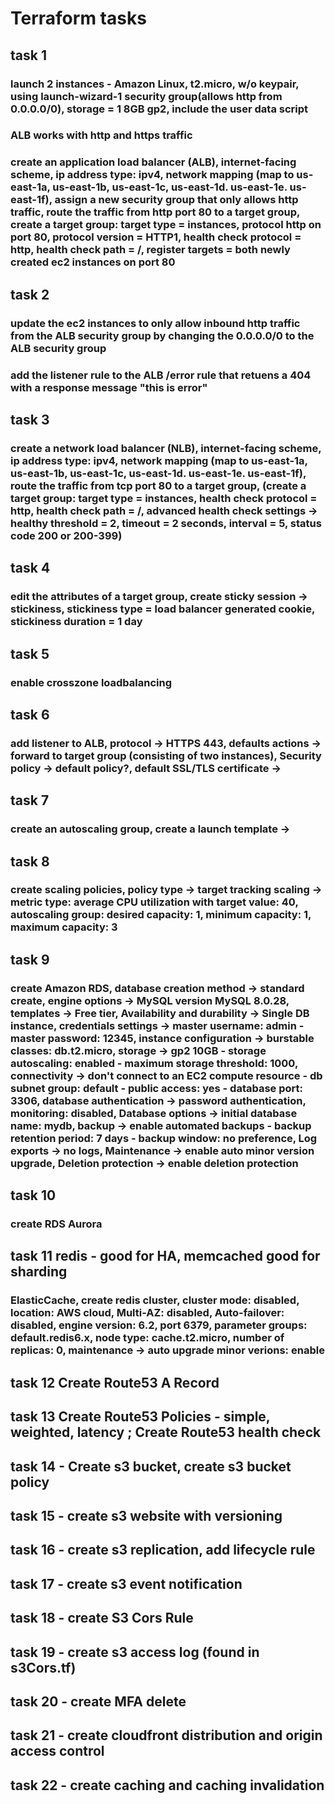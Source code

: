 # Terraform tasks 
## task 1
### launch 2 instances - Amazon Linux, t2.micro, w/o keypair, using launch-wizard-1 security group(allows http from 0.0.0.0/0), storage = 1 8GB gp2, include the user data script
<!-- variable "user_data" {
  description = "The user data to provide when launching the instance. Do not pass gzip-compressed data via this argument; see user_data_base64 instead."
  type        = string
  default     = <<-EOT
 #!/bin/bash
# Use this for your user data (script from top to bottom)
# install httpd (Linux 2 version)
yum update -y
yum install -y httpd
systemctl start httpd
systemctl enable httpd
echo "<h1>Hello world from $(hostname -f) </h1>" > /var/www/html/index.html
EOT
} -->

### ALB works with http and https traffic
### create an application load balancer (ALB), internet-facing scheme, ip address type: ipv4, network mapping (map to us-east-1a, us-east-1b, us-east-1c, us-east-1d. us-east-1e. us-east-1f), assign a new security group that only allows http traffic, route the traffic from http port 80 to a target group, create a target group: target type = instances, protocol http on port 80, protocol version = HTTP1, health check protocol = http, health check path = /, register targets = both newly created ec2 instances on port 80

## task 2
### update the ec2 instances to only allow inbound http traffic from the ALB security group by changing the 0.0.0.0/0 to the ALB security group
### add the listener rule to the ALB /error rule that retuens a 404 with a response message "this is error"

## task 3
### create a network load balancer (NLB), internet-facing scheme, ip address type: ipv4, network mapping (map to us-east-1a, us-east-1b, us-east-1c, us-east-1d. us-east-1e. us-east-1f), route the traffic from tcp port 80 to a target group, (create a target group: target type = instances, health check protocol = http, health check path = /, advanced health check settings -> healthy threshold = 2, timeout = 2 seconds, interval = 5, status code 200 or 200-399)

## task 4 
### edit the attributes of a target group, create sticky session -> stickiness, stickiness type = load balancer generated cookie, stickiness duration = 1 day

## task 5 
### enable crosszone loadbalancing 

## task 6
### add listener to ALB, protocol -> HTTPS 443, defaults actions -> forward to target group (consisting of two instances), Security policy -> default policy?, default SSL/TLS certificate -> 

## task 7
### create an autoscaling group, create a launch template -> 

## task 8
### create scaling policies, policy type -> target tracking scaling -> metric type: average CPU utilization with target value: 40, autoscaling group: desired capacity: 1, minimum capacity: 1, maximum capacity: 3

## task 9
### create Amazon RDS, database creation method -> standard create, engine options -> MySQL version MySQL 8.0.28, templates -> Free tier, Availability and durability -> Single DB instance, credentials settings -> master username: admin - master password: 12345, instance configuration -> burstable classes: db.t2.micro, storage -> gp2 10GB - storage autoscaling: enabled - maximum storage threshold: 1000, connectivity -> don't connect to an EC2 compute resource - db subnet group: default - public access: yes - database port: 3306, database authentication -> password authentication, monitoring: disabled, Database options -> initial database name: mydb, backup -> enable automated backups - backup retention period: 7 days - backup window: no preference, Log exports -> no logs, Maintenance -> enable auto minor version upgrade, Deletion protection -> enable deletion protection

## task 10
### create RDS Aurora

## task 11 redis - good for HA, memcached good for sharding
### ElasticCache, create redis cluster, cluster mode: disabled, location: AWS cloud, Multi-AZ: disabled, Auto-failover: disabled, engine version: 6.2, port 6379, parameter groups: default.redis6.x, node type: cache.t2.micro, number of replicas: 0, maintenance -> auto upgrade minor verions: enable

## task 12 Create Route53 A Record

## task 13 Create Route53 Policies - simple, weighted, latency ; Create Route53 health check

## task 14 - Create s3 bucket, create s3 bucket policy

## task 15 - create s3 website with versioning

## task 16 - create s3 replication, add lifecycle rule

## task 17 - create s3 event notification

## task 18 - create S3 Cors Rule

## task 19 - create s3 access log (found in s3Cors.tf)

## task 20 - create MFA delete

## task 21 - create cloudfront distribution and origin access control

## task 22 - create caching and caching invalidation

